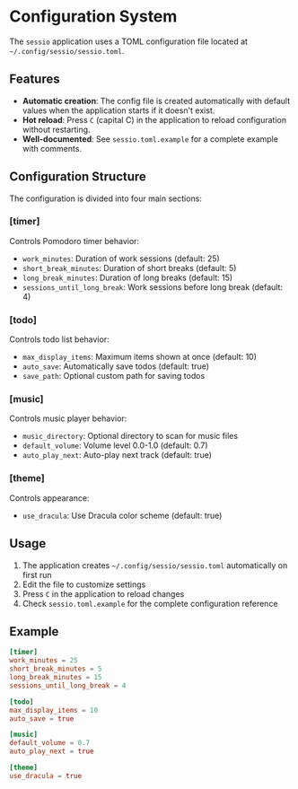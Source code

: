 # Configuration System

The `sessio` application uses a TOML configuration file located at `~/.config/sessio/sessio.toml`.

## Features

- **Automatic creation**: The config file is created automatically with default values when the application starts if it doesn't exist.
- **Hot reload**: Press `C` (capital C) in the application to reload configuration without restarting.
- **Well-documented**: See `sessio.toml.example` for a complete example with comments.

## Configuration Structure

The configuration is divided into four main sections:

### [timer]
Controls Pomodoro timer behavior:
- `work_minutes`: Duration of work sessions (default: 25)
- `short_break_minutes`: Duration of short breaks (default: 5)  
- `long_break_minutes`: Duration of long breaks (default: 15)
- `sessions_until_long_break`: Work sessions before long break (default: 4)

### [todo]
Controls todo list behavior:
- `max_display_items`: Maximum items shown at once (default: 10)
- `auto_save`: Automatically save todos (default: true)
- `save_path`: Optional custom path for saving todos

### [music]
Controls music player behavior:
- `music_directory`: Optional directory to scan for music files
- `default_volume`: Volume level 0.0-1.0 (default: 0.7)
- `auto_play_next`: Auto-play next track (default: true)

### [theme]
Controls appearance:
- `use_dracula`: Use Dracula color scheme (default: true)

## Usage

1. The application creates `~/.config/sessio/sessio.toml` automatically on first run
2. Edit the file to customize settings
3. Press `C` in the application to reload changes
4. Check `sessio.toml.example` for the complete configuration reference

## Example

```toml
[timer]
work_minutes = 25
short_break_minutes = 5
long_break_minutes = 15
sessions_until_long_break = 4

[todo]
max_display_items = 10
auto_save = true

[music]
default_volume = 0.7
auto_play_next = true

[theme]
use_dracula = true
```